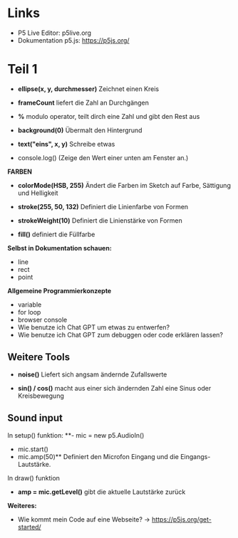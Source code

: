 # Links

- P5 Live Editor: p5live.org
- Dokumentation p5.js: https://p5js.org/

# Teil 1
- **ellipse(x, y, durchmesser)**
  Zeichnet einen Kreis
  
- **frameCount**
  liefert die Zahl an Durchgängen
  
- **%**
  modulo operator, teilt dirch eine Zahl und gibt den Rest aus
  
- **background(0)**
  Übermalt den Hintergrund
  
- **text("eins", x, y)**
  Schreibe etwas
- console.log() (Zeige den Wert einer unten am Fenster an.)

**FARBEN**
- **colorMode(HSB, 255)**
  Ändert die Farben im Sketch auf Farbe, Sättigung und Helligkeit
  
- **stroke(255, 50, 132)**
  Definiert die Linienfarbe von Formen
  
- **strokeWeight(10)**
  Definiert die Linienstärke von Formen
  
- **fill()**
  definiert die Füllfarbe

**Selbst in Dokumentation schauen:**
- line
- rect
- point

**Allgemeine Programmierkonzepte**
- variable
- for loop
- browser console
- Wie benutze ich Chat GPT um etwas zu entwerfen?
- Wie benutze ich Chat GPT zum debuggen oder code erklären lassen?

## Weitere Tools
- **noise()**
  Liefert sich angsam ändernde Zufallswerte
 
- **sin() / cos()**
  macht aus einer sich ändernden Zahl eine Sinus oder Kreisbewegung

## Sound input
In setup() funktion:
**- mic = new p5.AudioIn()
- mic.start()
- mic.amp(50)**
  Definiert den Microfon Eingang und die Eingangs-Lautstärke.

In draw() funktion
- **amp = mic.getLevel()**
  gibt die aktuelle Lautstärke zurück

**Weiteres:**
- Wie kommt mein Code auf eine Webseite? -> https://p5js.org/get-started/
